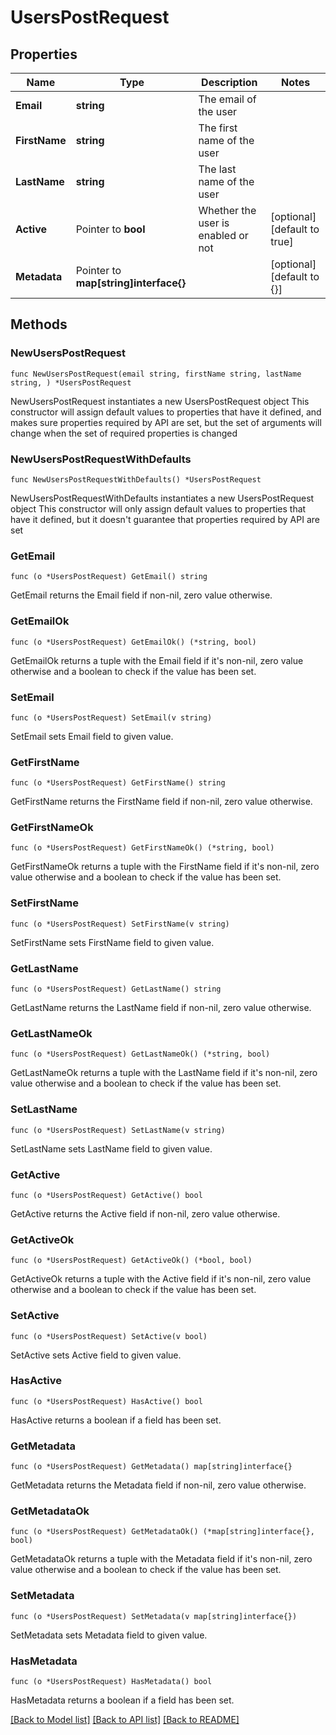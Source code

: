# UsersPostRequest

## Properties

Name | Type | Description | Notes
------------ | ------------- | ------------- | -------------
**Email** | **string** | The email of the user | 
**FirstName** | **string** | The first name of the user | 
**LastName** | **string** | The last name of the user | 
**Active** | Pointer to **bool** | Whether the user is enabled or not | [optional] [default to true]
**Metadata** | Pointer to **map[string]interface{}** |  | [optional] [default to {}]

## Methods

### NewUsersPostRequest

`func NewUsersPostRequest(email string, firstName string, lastName string, ) *UsersPostRequest`

NewUsersPostRequest instantiates a new UsersPostRequest object
This constructor will assign default values to properties that have it defined,
and makes sure properties required by API are set, but the set of arguments
will change when the set of required properties is changed

### NewUsersPostRequestWithDefaults

`func NewUsersPostRequestWithDefaults() *UsersPostRequest`

NewUsersPostRequestWithDefaults instantiates a new UsersPostRequest object
This constructor will only assign default values to properties that have it defined,
but it doesn't guarantee that properties required by API are set

### GetEmail

`func (o *UsersPostRequest) GetEmail() string`

GetEmail returns the Email field if non-nil, zero value otherwise.

### GetEmailOk

`func (o *UsersPostRequest) GetEmailOk() (*string, bool)`

GetEmailOk returns a tuple with the Email field if it's non-nil, zero value otherwise
and a boolean to check if the value has been set.

### SetEmail

`func (o *UsersPostRequest) SetEmail(v string)`

SetEmail sets Email field to given value.


### GetFirstName

`func (o *UsersPostRequest) GetFirstName() string`

GetFirstName returns the FirstName field if non-nil, zero value otherwise.

### GetFirstNameOk

`func (o *UsersPostRequest) GetFirstNameOk() (*string, bool)`

GetFirstNameOk returns a tuple with the FirstName field if it's non-nil, zero value otherwise
and a boolean to check if the value has been set.

### SetFirstName

`func (o *UsersPostRequest) SetFirstName(v string)`

SetFirstName sets FirstName field to given value.


### GetLastName

`func (o *UsersPostRequest) GetLastName() string`

GetLastName returns the LastName field if non-nil, zero value otherwise.

### GetLastNameOk

`func (o *UsersPostRequest) GetLastNameOk() (*string, bool)`

GetLastNameOk returns a tuple with the LastName field if it's non-nil, zero value otherwise
and a boolean to check if the value has been set.

### SetLastName

`func (o *UsersPostRequest) SetLastName(v string)`

SetLastName sets LastName field to given value.


### GetActive

`func (o *UsersPostRequest) GetActive() bool`

GetActive returns the Active field if non-nil, zero value otherwise.

### GetActiveOk

`func (o *UsersPostRequest) GetActiveOk() (*bool, bool)`

GetActiveOk returns a tuple with the Active field if it's non-nil, zero value otherwise
and a boolean to check if the value has been set.

### SetActive

`func (o *UsersPostRequest) SetActive(v bool)`

SetActive sets Active field to given value.

### HasActive

`func (o *UsersPostRequest) HasActive() bool`

HasActive returns a boolean if a field has been set.

### GetMetadata

`func (o *UsersPostRequest) GetMetadata() map[string]interface{}`

GetMetadata returns the Metadata field if non-nil, zero value otherwise.

### GetMetadataOk

`func (o *UsersPostRequest) GetMetadataOk() (*map[string]interface{}, bool)`

GetMetadataOk returns a tuple with the Metadata field if it's non-nil, zero value otherwise
and a boolean to check if the value has been set.

### SetMetadata

`func (o *UsersPostRequest) SetMetadata(v map[string]interface{})`

SetMetadata sets Metadata field to given value.

### HasMetadata

`func (o *UsersPostRequest) HasMetadata() bool`

HasMetadata returns a boolean if a field has been set.


[[Back to Model list]](../README.md#documentation-for-models) [[Back to API list]](../README.md#documentation-for-api-endpoints) [[Back to README]](../README.md)


